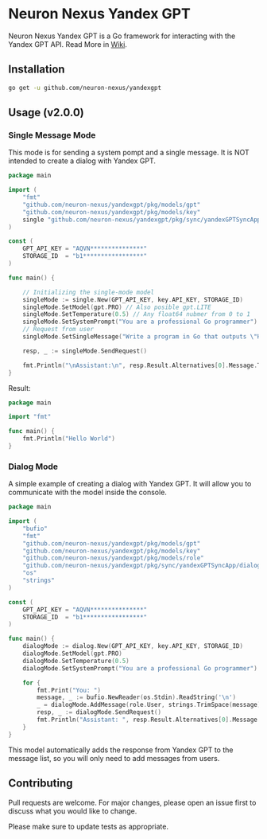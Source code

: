 # Neuron Nexus Yandex GPT

Neuron Nexus Yandex GPT is a Go framework for interacting with the Yandex GPT API. Read More in [Wiki](https://github.com/neuron-nexus/yandexgpt/wiki).

## Installation



```bash
go get -u github.com/neuron-nexus/yandexgpt
```

## Usage (v2.0.0)

### Single Message Mode

This mode is for sending a system pompt and a single message. It is NOT intended to create a dialog with Yandex GPT.

```go
package main

import (
	"fmt"
	"github.com/neuron-nexus/yandexgpt/pkg/models/gpt"
	"github.com/neuron-nexus/yandexgpt/pkg/models/key"
	single "github.com/neuron-nexus/yandexgpt/pkg/sync/yandexGPTSyncApp/message"
)

const (
	GPT_API_KEY = "AQVN***************"
	STORAGE_ID  = "b1*****************"
)

func main() {

    // Initializing the single-mode model
	singleMode := single.New(GPT_API_KEY, key.API_KEY, STORAGE_ID)
	singleMode.SetModel(gpt.PRO) // Also posible gpt.LITE
	singleMode.SetTemperature(0.5) // Any float64 nubmer from 0 to 1
	singleMode.SetSystemPrompt("You are a professional Go programmer") // Any system prompt
    // Request from user
	singleMode.SetSingleMessage("Write a program in Go that outputs \"Hello World\" to the console") 

	resp, _ := singleMode.SendRequest()

	fmt.Println("\nAssistant:\n", resp.Result.Alternatives[0].Message.Text)
}
```

Result:
```go
package main

import "fmt"

func main() {
    fmt.Println("Hello World")
}
```
### Dialog Mode
A simple example of creating a dialog with Yandex GPT. It will allow you to communicate with the model inside the console.
```go
package main

import (
	"bufio"
	"fmt"
	"github.com/neuron-nexus/yandexgpt/pkg/models/gpt"
	"github.com/neuron-nexus/yandexgpt/pkg/models/key"
	"github.com/neuron-nexus/yandexgpt/pkg/models/role"
	"github.com/neuron-nexus/yandexgpt/pkg/sync/yandexGPTSyncApp/dialog"
	"os"
	"strings"
)

const (
	GPT_API_KEY = "AQVN***************"
	STORAGE_ID  = "b1*****************"
)

func main() {
	dialogMode := dialog.New(GPT_API_KEY, key.API_KEY, STORAGE_ID)
	dialogMode.SetModel(gpt.PRO)
	dialogMode.SetTemperature(0.5)
	dialogMode.SetSystemPrompt("You are a professional Go programmer")

	for {
		fmt.Print("You: ")
		message, _ := bufio.NewReader(os.Stdin).ReadString('\n')
		_ = dialogMode.AddMessage(role.User, strings.TrimSpace(message))
		resp, _ := dialogMode.SendRequest()
		fmt.Println("Assistant: ", resp.Result.Alternatives[0].Message.Text)
	}
}
```
This model automatically adds the response from Yandex GPT to the message list, so you will only need to add messages from users.

## Contributing

Pull requests are welcome. For major changes, please open an issue first
to discuss what you would like to change.

Please make sure to update tests as appropriate.
